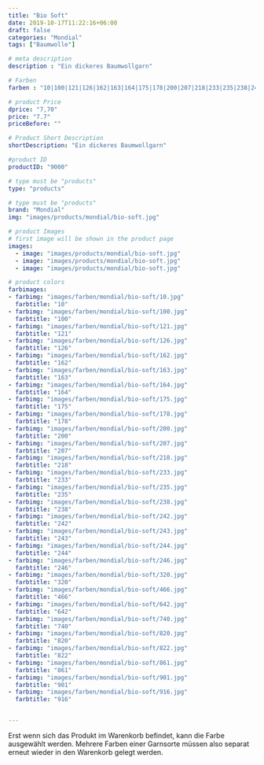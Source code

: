 ```yaml
---
title: "Bio Soft"
date: 2019-10-17T11:22:16+06:00
draft: false
categories: "Mondial"
tags: ["Baumwolle"]

# meta description
description : "Ein dickeres Baumwollgarn"

# Farben
farben : "10|100|121|126|162|163|164|175|178|200|207|218|233|235|238|242|243|244|246|320|466|642|740|820|822|861|901|916"

# product Price
dprice: "7,70"
price: "7.7"
priceBefore: ""

# Product Short Description
shortDescription: "Ein dickeres Baumwollgarn"

#product ID
productID: "9000"

# type must be "products"
type: "products"

# type must be "products"
brand: "Mondial"
img: "images/products/mondial/bio-soft.jpg"   

# product Images
# first image will be shown in the product page
images:
  - image: "images/products/mondial/bio-soft.jpg"
  - image: "images/products/mondial/bio-soft.jpg"
  - image: "images/products/mondial/bio-soft.jpg"

# product colors
farbimages:
- farbimg: "images/farben/mondial/bio-soft/10.jpg"	
  farbtitle: "10"
- farbimg: "images/farben/mondial/bio-soft/100.jpg"	
  farbtitle: "100"
- farbimg: "images/farben/mondial/bio-soft/121.jpg"	
  farbtitle: "121"
- farbimg: "images/farben/mondial/bio-soft/126.jpg"	
  farbtitle: "126"
- farbimg: "images/farben/mondial/bio-soft/162.jpg"	
  farbtitle: "162"
- farbimg: "images/farben/mondial/bio-soft/163.jpg"	
  farbtitle: "163"
- farbimg: "images/farben/mondial/bio-soft/164.jpg"	
  farbtitle: "164"
- farbimg: "images/farben/mondial/bio-soft/175.jpg"	
  farbtitle: "175"
- farbimg: "images/farben/mondial/bio-soft/178.jpg"	
  farbtitle: "178"
- farbimg: "images/farben/mondial/bio-soft/200.jpg"	
  farbtitle: "200"
- farbimg: "images/farben/mondial/bio-soft/207.jpg"	
  farbtitle: "207"
- farbimg: "images/farben/mondial/bio-soft/218.jpg"	
  farbtitle: "218"
- farbimg: "images/farben/mondial/bio-soft/233.jpg"	
  farbtitle: "233"
- farbimg: "images/farben/mondial/bio-soft/235.jpg"	
  farbtitle: "235"
- farbimg: "images/farben/mondial/bio-soft/238.jpg"	
  farbtitle: "238"
- farbimg: "images/farben/mondial/bio-soft/242.jpg"	
  farbtitle: "242"
- farbimg: "images/farben/mondial/bio-soft/243.jpg"	
  farbtitle: "243"
- farbimg: "images/farben/mondial/bio-soft/244.jpg"	
  farbtitle: "244"
- farbimg: "images/farben/mondial/bio-soft/246.jpg"	
  farbtitle: "246"
- farbimg: "images/farben/mondial/bio-soft/320.jpg"	
  farbtitle: "320"
- farbimg: "images/farben/mondial/bio-soft/466.jpg"	
  farbtitle: "466"
- farbimg: "images/farben/mondial/bio-soft/642.jpg"	
  farbtitle: "642"
- farbimg: "images/farben/mondial/bio-soft/740.jpg"	
  farbtitle: "740"
- farbimg: "images/farben/mondial/bio-soft/820.jpg"	
  farbtitle: "820"
- farbimg: "images/farben/mondial/bio-soft/822.jpg"	
  farbtitle: "822"
- farbimg: "images/farben/mondial/bio-soft/861.jpg"	
  farbtitle: "861"
- farbimg: "images/farben/mondial/bio-soft/901.jpg"	
  farbtitle: "901"
- farbimg: "images/farben/mondial/bio-soft/916.jpg"	
  farbtitle: "916"


---
```


Erst wenn sich das Produkt im Warenkorb befindet, kann die Farbe ausgewählt werden.
Mehrere Farben einer Garnsorte müssen also separat erneut wieder in den Warenkorb gelegt werden.
